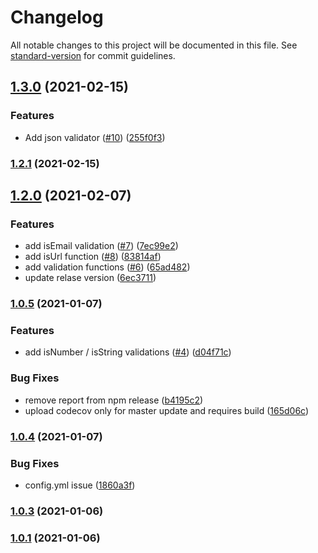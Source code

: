 # Changelog

All notable changes to this project will be documented in this file. See [standard-version](https://github.com/conventional-changelog/standard-version) for commit guidelines.

## [1.3.0](https://github.com/danielaQVMuniz/basic-validation/compare/v1.2.1...v1.3.0) (2021-02-15)


### Features

* Add json validator ([#10](https://github.com/danielaQVMuniz/basic-validation/issues/10)) ([255f0f3](https://github.com/danielaQVMuniz/basic-validation/commit/255f0f31167fa04d4f74f674f0a5f4b0ab86a86c))

### [1.2.1](https://github.com/danielaQVMuniz/basic-validation/compare/v1.2.0...v1.2.1) (2021-02-15)

## [1.2.0](https://github.com/danielaQVMuniz/basic-validation/compare/v1.0.5...v1.2.0) (2021-02-07)


### Features

* add isEmail validation ([#7](https://github.com/danielaQVMuniz/basic-validation/issues/7)) ([7ec99e2](https://github.com/danielaQVMuniz/basic-validation/commit/7ec99e2f398953cca6648e003bafafdde8588b38))
* add isUrl function ([#8](https://github.com/danielaQVMuniz/basic-validation/issues/8)) ([83814af](https://github.com/danielaQVMuniz/basic-validation/commit/83814af760aa107a967dc0c4c1eb680d501f0936))
* add validation functions ([#6](https://github.com/danielaQVMuniz/basic-validation/issues/6)) ([65ad482](https://github.com/danielaQVMuniz/basic-validation/commit/65ad48255c66472567ee440cc8c394833dce8da1))
* update relase version ([6ec3711](https://github.com/danielaQVMuniz/basic-validation/commit/6ec3711025ef5a00ed64e94456bb041877aab556))

### [1.0.5](https://github.com/danielaQVMuniz/basic-validation/compare/v1.0.4...v1.0.5) (2021-01-07)


### Features

* add isNumber / isString validations ([#4](https://github.com/danielaQVMuniz/basic-validation/issues/4)) ([d04f71c](https://github.com/danielaQVMuniz/basic-validation/commit/d04f71cf29cb276f7915316a37a7c4834ee4bce6))


### Bug Fixes

* remove report from npm release ([b4195c2](https://github.com/danielaQVMuniz/basic-validation/commit/b4195c24107def9588b34bd65a61e1dcda548fc0))
* upload codecov only for master update and requires build ([165d06c](https://github.com/danielaQVMuniz/basic-validation/commit/165d06c084496374ff8ff13f0c6a9de4e47fa331))

### [1.0.4](https://github.com/danielaQVMuniz/basic-validation/compare/v1.0.3...v1.0.4) (2021-01-07)


### Bug Fixes

* config.yml issue ([1860a3f](https://github.com/danielaQVMuniz/basic-validation/commit/1860a3f8c46b2fdb75d5f0338d2d2ebb2f546ef5))

### [1.0.3](https://github.com/danielaQVMuniz/basic-validation/compare/v1.0.2...v1.0.3) (2021-01-06)

### [1.0.1](https://github.com/danielaQVMuniz/basic-validation/compare/v1.0.2...v1.0.1) (2021-01-06)
